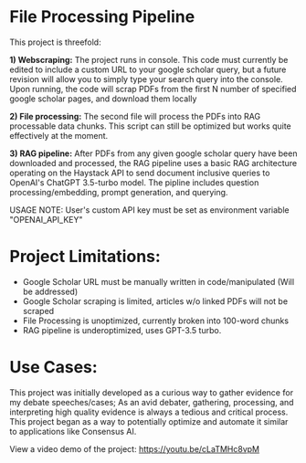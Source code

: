 # File Processing Pipeline
This project is threefold:

__1) Webscraping:__
The project runs in console. This code must currently be edited to include a custom URL to your google scholar query, but a future revision will allow you to simply type your search query into the console.
Upon running, the code will scrap PDFs from the first N number of specified google scholar pages, and download them locally

__2) File processing:__
The second file will process the PDFs into RAG processable data chunks. This script can still be optimized but works quite effectively at the moment.

__3) RAG pipeline:__
After PDFs from any given google scholar query have been downloaded and processed, the RAG pipeline uses a basic RAG architecture operating on the Haystack API to send document inclusive queries to OpenAI's ChatGPT 3.5-turbo model. The pipline includes question processing/embedding, prompt generation, and querying.

USAGE NOTE: User's custom API key must be set as environment variable "OPENAI_API_KEY"

# Project Limitations:
- Google Scholar URL must be manually written in code/manipulated (Will be addressed)
- Google Scholar scraping is limited, articles w/o linked PDFs will not be scraped
- File Processing is unoptimized, currently broken into 100-word chunks
- RAG pipeline is underoptimized, uses GPT-3.5 turbo.

# Use Cases:
This project was initially developed as a curious way to gather evidence for my debate speeches/cases; As an avid debater, gathering, processing, and interpreting high quality evidence is always a tedious and critical process. This project began as a way to potentially optimize and automate it similar to applications like Consensus AI.

View a video demo of the project:
https://youtu.be/cLaTMHc8vpM

